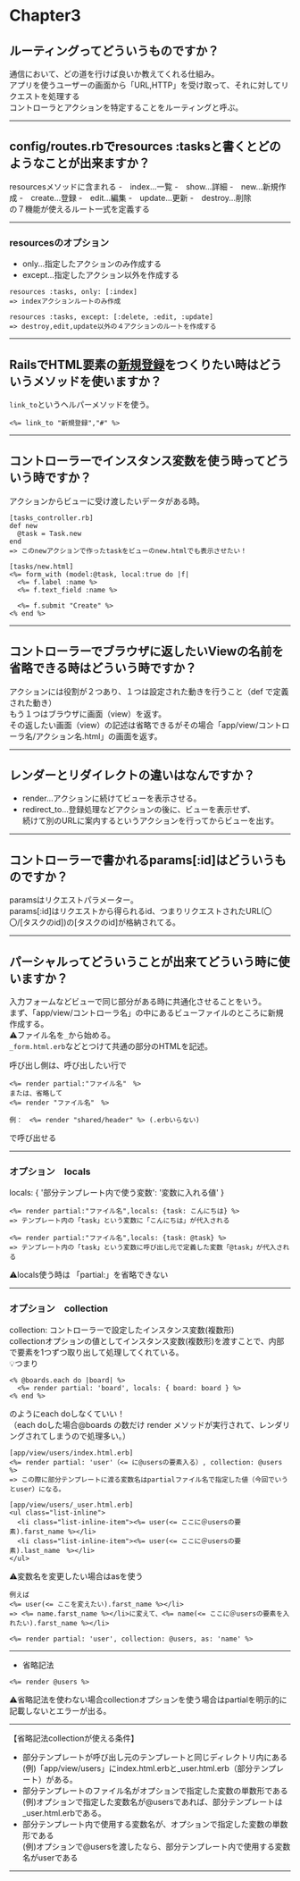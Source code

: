 # Chapter3

## ルーティングってどういうものですか？
通信において、どの道を行けば良いか教えてくれる仕組み。   
アプリを使うユーザーの画面から「URL,HTTP」を受け取って、それに対してリクエストを処理する    
コントローラとアクションを特定することをルーティングと呼ぶ。
***

## config/routes.rbでresources :tasksと書くとどのようなことが出来ますか？
resourcesメソッドに含まれる
-　index...一覧
-　show...詳細
-　new...新規作成
-　create...登録
-　edit...編集
-　update...更新
-　destroy...削除    
の７機能が使えるルート一式を定義する    
***

### resourcesのオプション
- only...指定したアクションのみ作成する
- except...指定したアクション以外を作成する
~~~
resources :tasks, only: [:index]
=> indexアクションルートのみ作成

resources :tasks, except: [:delete, :edit, :update]
=> destroy,edit,update以外の４アクションのルートを作成する
~~~
***

## RailsでHTML要素の<a href="#">新規登録</a>をつくりたい時はどういうメソッドを使いますか？
`link_to`というヘルパーメソッドを使う。    
~~~
<%= link_to "新規登録","#" %>
~~~
***

## コントローラーでインスタンス変数を使う時ってどういう時ですか？
アクションからビューに受け渡したいデータがある時。
~~~
[tasks_controller.rb]
def new
  @task = Task.new
end
=> このnewアクションで作ったtaskをビューのnew.htmlでも表示させたい！

[tasks/new.html]
<%= form_with (model:@task, local:true do |f|
  <%= f.label :name %>
  <%= f.text_field :name %>

  <%= f.submit "Create" %>
<% end %>
~~~
***

## コントローラーでブラウザに返したいViewの名前を省略できる時はどういう時ですか？
アクションには役割が２つあり、１つは設定された動きを行うこと（def で定義された動き）    
もう１つはブラウザに画面（view）を返す。    
その返したい画面（view）の記述は省略できるがその場合「app/view/コントローラ名/アクション名.html」の画面を返す。
***

## レンダーとリダイレクトの違いはなんですか？
- render...アクションに続けてビューを表示させる。
- redirect_to...登録処理などアクションの後に、ビューを表示せず、      
続けて別のURLに案内するというアクションを行ってからビューを出す。
***

## コントローラーで書かれるparams[:id]はどういうものですか？
paramsはリクエストパラメーター。   
params[:id]はリクエストから得られるid、つまりリクエストされたURL(〇〇/[タスクのid])の[タスクのid]が格納されてる。
***

## パーシャルってどういうことが出来てどういう時に使いますか？
入力フォームなどビューで同じ部分がある時に共通化させることをいう。   
まず、「app/view/コントローラ名」の中にあるビューファイルのところに新規作成する。     
⚠️ファイル名を`_`から始める。   
`_form.html.erb`などとつけて共通の部分のHTMLを記述。    

呼び出し側は、呼び出したい行で
~~~
<%= render partial:"ファイル名"　%>
または、省略して
<%= render "ファイル名"　%>

例：　<%= render "shared/header" %> (.erbいらない)
~~~
で呼び出せる
***

### オプション　locals
locals: { '部分テンプレート内で使う変数': '変数に入れる値' }
~~~
<%= render partial:"ファイル名",locals: {task: こんにちは} %>
=> テンプレート内の「task」という変数に「こんにちは」が代入される

<%= render partial:"ファイル名",locals: {task: @task} %>
=> テンプレート内の「task」という変数に呼び出し元で定義した変数「@task」が代入される
~~~
⚠️locals使う時は 「partial:」を省略できない
***

### オプション　collection
collection: コントローラーで設定したインスタンス変数(複数形)     
collectionオプションの値としてインスタンス変数(複数形)を渡すことで、内部で要素を1つずつ取り出して処理してくれている。    
💡つまり
~~~
<% @boards.each do |board| %>
  <%= render partial: 'board', locals: { board: board } %>
<% end %>
~~~
のようにeach doしなくていい！    
（each doした場合@boards の数だけ render メソッドが実行されて、レンダリングされてしまうので処理多い。）
~~~
[app/view/users/index.html.erb]
<%= render partial: 'user'（<= に@usersの要素入る）, collection: @users %>
=> この際に部分テンプレートに渡る変数名はpartialファイル名で指定した値（今回でいうとuser）になる。

[app/view/users/_user.html.erb]
<ul class="list-inline">
  <li class="list-inline-item"><%= user(<= ここに＠usersの要素).farst_name %></li>
  <li class="list-inline-item"><%= user(<= ここに＠usersの要素).last_name　%></li>
</ul>
~~~
⚠️変数名を変更したい場合はasを使う   
~~~
例えば
<%= user(<= ここを変えたい).farst_name %></li>
=> <%= name.farst_name %></li>に変えて、<%= name(<= ここに＠usersの要素を入れたい).farst_name %></li>

<%= render partial: 'user', collection: @users, as: 'name' %>
~~~
***

- 省略記法
~~~
<%= render @users %>
~~~
⚠️省略記法を使わない場合collectionオプションを使う場合はpartialを明示的に記載しないとエラーが出る。   
***
【省略記法collectionが使える条件】
- 部分テンプレートが呼び出し元のテンプレートと同じディレクトリ内にある    
  (例)「app/view/users」にindex.html.erbと_user.html.erb（部分テンプレート）がある。
- 部分テンプレートのファイル名がオプションで指定した変数の単数形である    
  (例)オプションで指定した変数名が@usersであれば、部分テンプレートは_user.html.erbである。
- 部分テンプレート内で使用する変数名が、オプションで指定した変数の単数形である    
  (例)オプションで@usersを渡したなら、部分テンプレート内で使用する変数名がuserである
***





